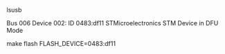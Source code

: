 lsusb

Bus 006 Device 002: ID 0483:df11 STMicroelectronics STM Device in DFU Mode

make flash FLASH_DEVICE=0483:df11
